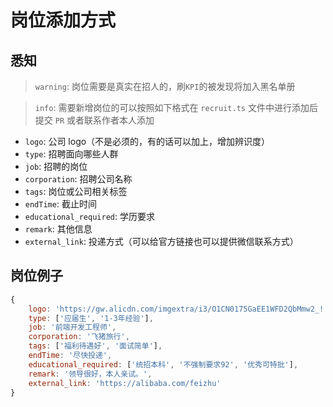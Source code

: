 # 岗位添加方式

## 悉知

> `warning`: 岗位需要是真实在招人的，刷`KPI`的被发现将加入黑名单册

> `info`: 需要新增岗位的可以按照如下格式在 `recruit.ts` 文件中进行添加后提交 `PR` 或者联系作者本人添加

- `logo`: 公司 logo（不是必须的，有的话可以加上，增加辨识度）
- `type`: 招聘面向哪些人群
- `job`: 招聘的岗位
- `corporation`: 招聘公司名称
- `tags`: 岗位或公司相关标签
- `endTime`: 截止时间
- `educational_required`: 学历要求
- `remark`: 其他信息
- `external_link`: 投递方式（可以给官方链接也可以提供微信联系方式）

## 岗位例子

```js
{
    logo: 'https://gw.alicdn.com/imgextra/i3/O1CN0175GaEE1WFD2QbMmw2_!!6000000002758-2-tps-200-53.png',
    type: ['应届生', '1-3年经验'],
    job: '前端开发工程师',
    corporation: '飞猪旅行',
    tags: ['福利待遇好', '面试简单'],
    endTime: '尽快投递',
    educational_required: ['统招本科', '不强制要求92', '优秀可特批'],
    remark: '领导很好，本人亲试。',
    external_link: 'https://alibaba.com/feizhu'
}
```
